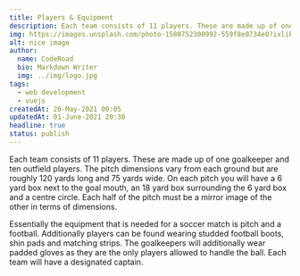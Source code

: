 ```yaml
---
title: Players & Equipment
description: Each team consists of 11 players. These are made up of one goalkeeper and ten outfield players.
img: https://images.unsplash.com/photo-1580752300992-559f8e0734e0?ixlib=rb-1.2.1&ixid=eyJhcHBfaWQiOjEyMDd9&auto=format&fit=crop&w=634&q=80
alt: nice image
author:
  name: CodeRoad
  bio: Markdown Writer
  img: ../img/logo.jpg
tags:
  - web development
  - vuejs
createdAt: 20-May-2021 00:05
updatedAt: 01-June-2021 20:30
headline: true
status: publish
---
```


Each team consists of 11 players. These are made up of one goalkeeper and ten outfield players. The pitch dimensions vary from each ground but are roughly 120 yards long and 75 yards wide. On each pitch you will have a 6 yard box next to the goal mouth, an 18 yard box surrounding the 6 yard box and a centre circle. Each half of the pitch must be a mirror image of the other in terms of dimensions.

Essentially the equipment that is needed for a soccer match is pitch and a football. Additionally players can be found wearing studded football boots, shin pads and matching strips. The goalkeepers will additionally wear padded gloves as they are the only players allowed to handle the ball. Each team will have a designated captain.
